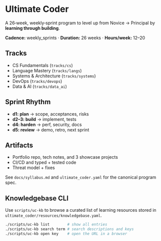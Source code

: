 # Ultimate Coder

A 26‑week, weekly‑sprint program to level up from Novice → Principal by **learning through building**.

**Cadence:** weekly_sprints · **Duration:** 26 weeks · **Hours/week:** 12–20

## Tracks
- CS Fundamentals (`tracks/cs`)
- Language Mastery (`tracks/langs`)
- Systems & Architecture (`tracks/systems`)
- DevOps (`tracks/devops`)
- Data & AI (`tracks/data_ai`)

## Sprint Rhythm
- **d1: plan** → scope, acceptances, risks
- **d2–3: build** → implement, tests
- **d4: harden** → perf, security, docs
- **d5: review** → demo, retro, next sprint

## Artifacts
- Portfolio repo, tech notes, and 3 showcase projects
- CI/CD and typed + tested code
- Threat model + fixes

See `docs/syllabus.md` and `ultimate_coder.yaml` for the canonical program spec.

## Knowledgebase CLI

Use `scripts/uc-kb` to browse a curated list of learning resources stored in `ultimate_coder/resources/knowledgebase.yaml`.

```bash
./scripts/uc-kb list        # show all entries
./scripts/uc-kb search term # search descriptions and keys
./scripts/uc-kb open key    # open the URL in a browser
```
